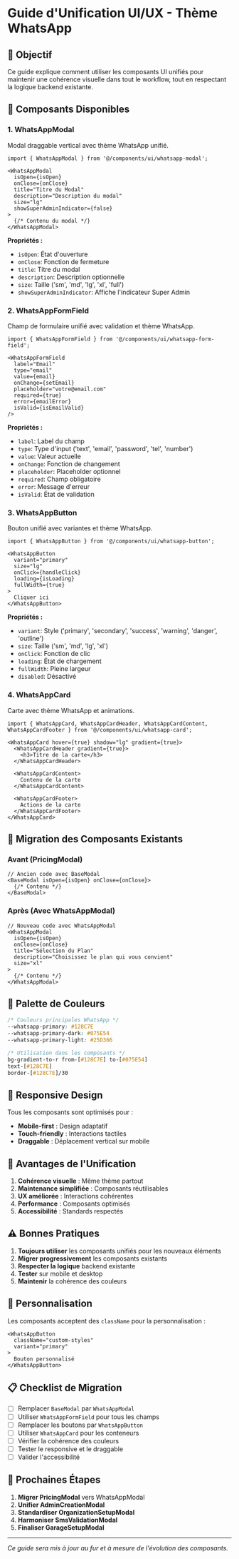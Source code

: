 # Guide d'Unification UI/UX - Thème WhatsApp

## 🎯 Objectif

Ce guide explique comment utiliser les composants UI unifiés pour maintenir une cohérence visuelle dans tout le workflow, tout en respectant la logique backend existante.

## 🎨 Composants Disponibles

### 1. WhatsAppModal
Modal draggable vertical avec thème WhatsApp unifié.

```tsx
import { WhatsAppModal } from '@/components/ui/whatsapp-modal';

<WhatsAppModal
  isOpen={isOpen}
  onClose={onClose}
  title="Titre du Modal"
  description="Description du modal"
  size="lg"
  showSuperAdminIndicator={false}
>
  {/* Contenu du modal */}
</WhatsAppModal>
```

**Propriétés :**
- `isOpen`: État d'ouverture
- `onClose`: Fonction de fermeture
- `title`: Titre du modal
- `description`: Description optionnelle
- `size`: Taille ('sm', 'md', 'lg', 'xl', 'full')
- `showSuperAdminIndicator`: Affiche l'indicateur Super Admin

### 2. WhatsAppFormField
Champ de formulaire unifié avec validation et thème WhatsApp.

```tsx
import { WhatsAppFormField } from '@/components/ui/whatsapp-form-field';

<WhatsAppFormField
  label="Email"
  type="email"
  value={email}
  onChange={setEmail}
  placeholder="votre@email.com"
  required={true}
  error={emailError}
  isValid={isEmailValid}
/>
```

**Propriétés :**
- `label`: Label du champ
- `type`: Type d'input ('text', 'email', 'password', 'tel', 'number')
- `value`: Valeur actuelle
- `onChange`: Fonction de changement
- `placeholder`: Placeholder optionnel
- `required`: Champ obligatoire
- `error`: Message d'erreur
- `isValid`: État de validation

### 3. WhatsAppButton
Bouton unifié avec variantes et thème WhatsApp.

```tsx
import { WhatsAppButton } from '@/components/ui/whatsapp-button';

<WhatsAppButton
  variant="primary"
  size="lg"
  onClick={handleClick}
  loading={isLoading}
  fullWidth={true}
>
  Cliquer ici
</WhatsAppButton>
```

**Propriétés :**
- `variant`: Style ('primary', 'secondary', 'success', 'warning', 'danger', 'outline')
- `size`: Taille ('sm', 'md', 'lg', 'xl')
- `onClick`: Fonction de clic
- `loading`: État de chargement
- `fullWidth`: Pleine largeur
- `disabled`: Désactivé

### 4. WhatsAppCard
Carte avec thème WhatsApp et animations.

```tsx
import { WhatsAppCard, WhatsAppCardHeader, WhatsAppCardContent, WhatsAppCardFooter } from '@/components/ui/whatsapp-card';

<WhatsAppCard hover={true} shadow="lg" gradient={true}>
  <WhatsAppCardHeader gradient={true}>
    <h3>Titre de la carte</h3>
  </WhatsAppCardHeader>

  <WhatsAppCardContent>
    Contenu de la carte
  </WhatsAppCardContent>

  <WhatsAppCardFooter>
    Actions de la carte
  </WhatsAppCardFooter>
</WhatsAppCard>
```

## 🔄 Migration des Composants Existants

### Avant (PricingModal)
```tsx
// Ancien code avec BaseModal
<BaseModal isOpen={isOpen} onClose={onClose}>
  {/* Contenu */}
</BaseModal>
```

### Après (Avec WhatsAppModal)
```tsx
// Nouveau code avec WhatsAppModal
<WhatsAppModal
  isOpen={isOpen}
  onClose={onClose}
  title="Sélection du Plan"
  description="Choisissez le plan qui vous convient"
  size="xl"
>
  {/* Contenu */}
</WhatsAppModal>
```

## 🎨 Palette de Couleurs

```css
/* Couleurs principales WhatsApp */
--whatsapp-primary: #128C7E
--whatsapp-primary-dark: #075E54
--whatsapp-primary-light: #25D366

/* Utilisation dans les composants */
bg-gradient-to-r from-[#128C7E] to-[#075E54]
text-[#128C7E]
border-[#128C7E]/30
```

## 📱 Responsive Design

Tous les composants sont optimisés pour :
- **Mobile-first** : Design adaptatif
- **Touch-friendly** : Interactions tactiles
- **Draggable** : Déplacement vertical sur mobile

## 🚀 Avantages de l'Unification

1. **Cohérence visuelle** : Même thème partout
2. **Maintenance simplifiée** : Composants réutilisables
3. **UX améliorée** : Interactions cohérentes
4. **Performance** : Composants optimisés
5. **Accessibilité** : Standards respectés

## ⚠️ Bonnes Pratiques

1. **Toujours utiliser** les composants unifiés pour les nouveaux éléments
2. **Migrer progressivement** les composants existants
3. **Respecter la logique** backend existante
4. **Tester** sur mobile et desktop
5. **Maintenir** la cohérence des couleurs

## 🔧 Personnalisation

Les composants acceptent des `className` pour la personnalisation :

```tsx
<WhatsAppButton
  className="custom-styles"
  variant="primary"
>
  Bouton personnalisé
</WhatsAppButton>
```

## 📋 Checklist de Migration

- [ ] Remplacer `BaseModal` par `WhatsAppModal`
- [ ] Utiliser `WhatsAppFormField` pour tous les champs
- [ ] Remplacer les boutons par `WhatsAppButton`
- [ ] Utiliser `WhatsAppCard` pour les conteneurs
- [ ] Vérifier la cohérence des couleurs
- [ ] Tester le responsive et le draggable
- [ ] Valider l'accessibilité

## 🎯 Prochaines Étapes

1. **Migrer PricingModal** vers WhatsAppModal
2. **Unifier AdminCreationModal**
3. **Standardiser OrganizationSetupModal**
4. **Harmoniser SmsValidationModal**
5. **Finaliser GarageSetupModal**

---

*Ce guide sera mis à jour au fur et à mesure de l'évolution des composants.*
